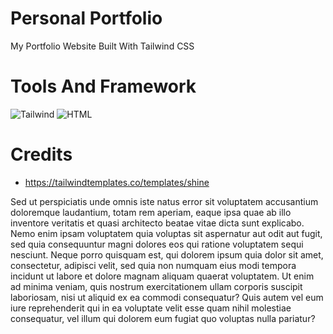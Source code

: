 # Personal Portfolio
My Portfolio Website Built With Tailwind CSS

# Tools And Framework
![Tailwind](https://img.shields.io/badge/Tailwind_CSS-38B2AC?style=for-the-badge&logo=tailwind-css&logoColor=white
) ![HTML](https://img.shields.io/badge/HTML5-E34F26?style=for-the-badge&logo=html5&logoColor=white
)

# Credits
- https://tailwindtemplates.co/templates/shine

Sed ut perspiciatis unde omnis iste natus error sit voluptatem accusantium doloremque laudantium, totam rem aperiam, eaque ipsa quae ab illo inventore veritatis et quasi architecto beatae vitae dicta sunt explicabo. Nemo enim ipsam voluptatem quia voluptas sit aspernatur aut odit aut fugit, sed quia consequuntur magni dolores eos qui ratione voluptatem sequi nesciunt. Neque porro quisquam est, qui dolorem ipsum quia dolor sit amet, consectetur, adipisci velit, sed quia non numquam eius modi tempora incidunt ut labore et dolore magnam aliquam quaerat voluptatem. Ut enim ad minima veniam, quis nostrum exercitationem ullam corporis suscipit laboriosam, nisi ut aliquid ex ea commodi consequatur? Quis autem vel eum iure reprehenderit qui in ea voluptate velit esse quam nihil molestiae consequatur, vel illum qui dolorem eum fugiat quo voluptas nulla pariatur?
